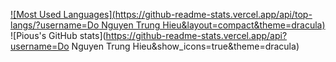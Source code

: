[![Most Used Languages](https://github-readme-stats.vercel.app/api/top-langs/?username=Do Nguyen Trung Hieu&layout=compact&theme=dracula)](https://github.com/Pious/github-readme-stats)
![Pious's GitHub stats](https://github-readme-stats.vercel.app/api?username=Do Nguyen Trung Hieu&show_icons=true&theme=dracula)
